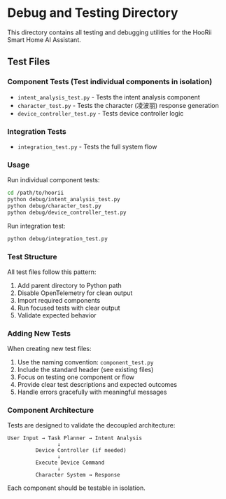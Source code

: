 # Debug and Testing Directory

This directory contains all testing and debugging utilities for the HooRii Smart Home AI Assistant.

## Test Files

### Component Tests (Test individual components in isolation)

- `intent_analysis_test.py` - Tests the intent analysis component
- `character_test.py` - Tests the character (凌波丽) response generation
- `device_controller_test.py` - Tests device controller logic

### Integration Tests

- `integration_test.py` - Tests the full system flow

### Usage

Run individual component tests:
```bash
cd /path/to/hoorii
python debug/intent_analysis_test.py
python debug/character_test.py
python debug/device_controller_test.py
```

Run integration test:
```bash
python debug/integration_test.py
```

### Test Structure

All test files follow this pattern:
1. Add parent directory to Python path
2. Disable OpenTelemetry for clean output
3. Import required components
4. Run focused tests with clear output
5. Validate expected behavior

### Adding New Tests

When creating new test files:
1. Use the naming convention: `component_test.py`
2. Include the standard header (see existing files)
3. Focus on testing one component or flow
4. Provide clear test descriptions and expected outcomes
5. Handle errors gracefully with meaningful messages

### Component Architecture

Tests are designed to validate the decoupled architecture:

```
User Input → Task Planner → Intent Analysis
                ↓
         Device Controller (if needed)
                ↓
         Execute Device Command
                ↓
         Character System → Response
```

Each component should be testable in isolation.
